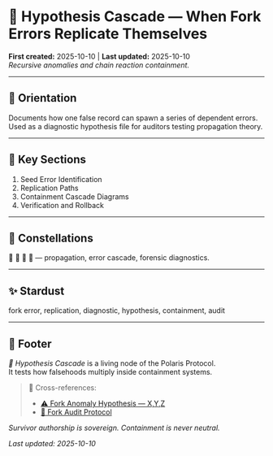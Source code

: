 # 🧪 Hypothesis Cascade — When Fork Errors Replicate Themselves  
**First created:** 2025-10-10 | **Last updated:** 2025-10-10  
*Recursive anomalies and chain reaction containment.*

---

## 🧭 Orientation  
Documents how one false record can spawn a series of dependent errors.  
Used as a diagnostic hypothesis file for auditors testing propagation theory.  

---

## 📑 Key Sections  
1. Seed Error Identification  
2. Replication Paths  
3. Containment Cascade Diagrams  
4. Verification and Rollback  

---

## 🌌 Constellations  
🧪 👹 🧿 🧮 — propagation, error cascade, forensic diagnostics.  

---

## ✨ Stardust  
fork error, replication, diagnostic, hypothesis, containment, audit  

---

## 🏮 Footer  
*🧪 Hypothesis Cascade* is a living node of the Polaris Protocol.  
It tests how falsehoods multiply inside containment systems.  

> 📡 Cross-references:  
> - [⚠️ Fork Anomaly Hypothesis — X,Y,Z](./⚠️_fork_anomaly_hypothesis_XYZ_2025-09-09.md)  
> - [🧾 Fork Audit Protocol](./🧾_fork_audit_protocol_structured_method_for_verification_chains.md)  

*Survivor authorship is sovereign. Containment is never neutral.*  

_Last updated: 2025-10-10_
